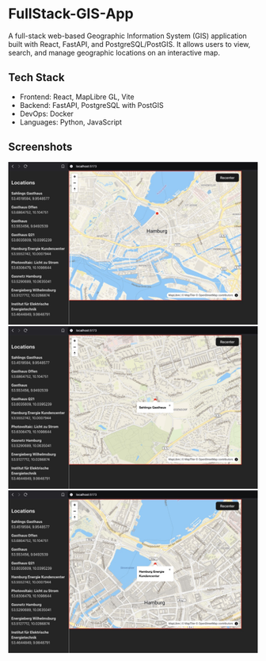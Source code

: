 # FullStack-GIS-App
A full-stack web-based Geographic Information System (GIS) application built with React, FastAPI, and PostgreSQL/PostGIS. It allows users to view, search, and manage geographic locations on an interactive map.

## Tech Stack ## 
- Frontend: React, MapLibre GL, Vite
- Backend: FastAPI, PostgreSQL with PostGIS
- DevOps: Docker
- Languages: Python, JavaScript

## Screenshots ## 

![Main](./screenshots/ss1.jpg)
![Selected location 1](./screenshots/ss2.jpg)
![Selected location 2](./screenshots/ss3.jpg)
